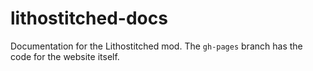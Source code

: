 # lithostitched-docs
Documentation for the Lithostitched mod. The `gh-pages` branch has the code for the website itself.

